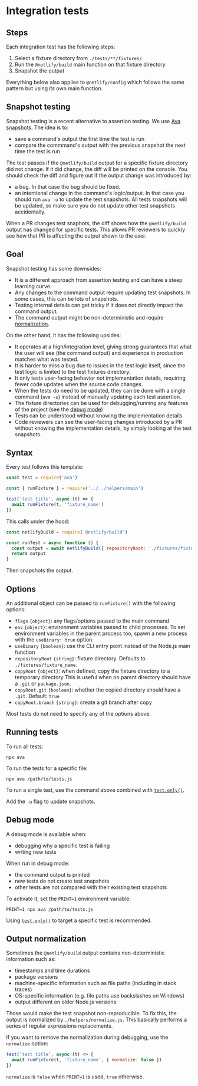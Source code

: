 # Integration tests

## Steps

Each integration test has the following steps:

1. Select a fixture directory from `./tests/**/fixtures/`
2. Run the `@netlify/build` main function on that fixture directory
3. Snapshot the output

Everything below also applies to `@netlify/config` which follows the same pattern but using its own main function.

## Snapshot testing

Snapshot testing is a recent alternative to assertion testing. We use
[Ava snapshots](https://github.com/avajs/ava/blob/master/docs/04-snapshot-testing.md). The idea is to:

- save a command's output the first time the test is run
- compare the commmand's output with the previous snapshot the next time the test is run

The test passes if the `@netlify/build` output for a specific fixture directory did not change. If it did change, the
diff will be printed on the console. You should check the diff and figure out if the output change was introduced by:

- a bug. In that case the bug should be fixed.
- an intentional change in the command's logic/output. In that case you should run `ava -u` to update the test
  snapshots. All tests snapshots will be updated, so make sure you do not update other test snapshots accidentally.

When a PR changes test snaphots, the diff shows how the `@netlify/build` output has changed for specific tests. This
allows PR reviewers to quickly see how that PR is affecting the output shown to the user.

## Goal

Snapshot testing has some downsides:

- It is a different approach from assertion testing and can have a steep learning curve.
- Any changes to the command output require updating test snapshots. In some cases, this can be lots of snapshots.
- Testing internal details can get tricky if it does not directly impact the command output.
- The command output might be non-deterministic and require [normalization](#output-normalization).

On the other hand, it has the following upsides:

- It operates at a high/integration level, giving strong guarantees that what the user will see (the command output) and
  experience in production matches what was tested.
- It is harder to miss a bug due to issues in the test logic itself, since the test logic is limited to the test
  fixtures directory.
- It only tests user-facing behavior not implementation details, requiring fewer code updates when the source code
  changes.
- When the tests do need to be updated, they can be done with a single command (`ava -u`) instead of manually updating
  each test assertion.
- The fixture directories can be used for debugging/running any features of the project (see the
  [debug mode](#debug-mode))
- Tests can be understood without knowing the implementation details
- Code reviewers can see the user-facing changes introduced by a PR without knowing the implementation details, by
  simply looking at the test snapshots.

## Syntax

Every test follows this template:

<!-- eslint-disable-next-line ava/no-ignored-test-files -->

```js
const test = require('ava')

const { runFixture } = require('../../helpers/main')

test('test title', async (t) => {
  await runFixture(t, 'fixture_name')
})
```

This calls under the hood:

```js
const netlifyBuild = require('@netlify/build')

const runTest = async function () {
  const output = await netlifyBuild({ repositoryRoot: './fixtures/fixture_name' })
  return output
}
```

Then snapshots the output.

## Options

An additional object can be passed to `runFixture()` with the following options:

- `flags` `{object}`: any flags/options passed to the main command
- `env` `{object}`: environment variables passed to child processes. To set environment variables in the parent process
  too, spawn a new process with the `useBinary: true` option.
- `useBinary` `{boolean}`: use the CLI entry point instead of the Node.js main function
- `repositoryRoot` `{string}`: fixture directory. Defaults to `./fixtures/fixture_name`.
- `copyRoot` `{object}`: when defined, copy the fixture directory to a temporary directory This is useful when no parent
  directory should have a `.git` or `package.json`.
- `copyRoot.git` `{boolean}`: whether the copied directory should have a `.git`. Default: `true`
- `copyRoot.branch` `{string}`: create a git branch after copy

Most tests do not need to specify any of the options above.

## Running tests

To run all tests:

```
npx ava
```

To run the tests for a specific file:

```
npx ava /path/to/tests.js
```

To run a single test, use the command above combined with
[`test.only()`](https://github.com/avajs/ava/blob/master/docs/01-writing-tests.md#running-specific-tests).

Add the `-u` flag to update snapshots.

## Debug mode

A debug mode is available when:

- debugging why a specific test is failing
- writing new tests

When run in debug mode:

- the command output is printed
- new tests do not create test snapshots
- other tests are not compared with their existing test snapshots

To activate it, set the `PRINT=1` environment variable:

```
PRINT=1 npx ava /path/to/tests.js
```

Using [`test.only()`](https://github.com/avajs/ava/blob/master/docs/01-writing-tests.md#running-specific-tests) to
target a specific test is recommended.

## Output normalization

Sometimes the `@netlify/build` output contains non-deterministic information such as:

- timestamps and time durations
- package versions
- machine-specific information such as file paths (including in stack traces)
- OS-specific information (e.g. file paths use backslashes on Windows)
- output different on older Node.js versions

Those would make the test snapshot non-reproducible. To fix this, the output is normalized by `./helpers/normalize.js`.
This basically performs a series of regular expressions replacements.

If you want to remove the normalization during debugging, use the `normalize` option:

```js
test('test title', async (t) => {
  await runFixture(t, 'fixture_name', { normalize: false })
})
```

`normalize` is `false` when `PRINT=1` is used, `true` otherwise.
